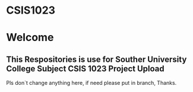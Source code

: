 # CSIS1023
<h1>Welcome</h1>
<h2>This Respositories is use for Souther University College Subject CSIS 1023 Project Upload</h2>

Pls don`t change anything here, if need please put in branch, Thanks.
